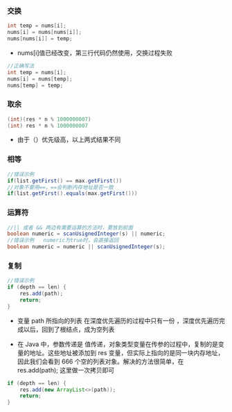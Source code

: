 ### 交换

```java
int temp = nums[i];
nums[i] = nums[nums[i]];
nums[nums[i]] = temp; 
```

+ nums[i]值已经改变，第三行代码仍然使用，交换过程失败

```java
//正确写法
int temp = nums[i];
nums[i] = nums[temp];
nums[temp] = temp; 
```

### 取余

```java
(int)(res * n % 1000000007)
(int) res * n % 1000000007
```

+ 由于（）优先级高，以上两式结果不同

### 相等

```java
//错误示例
if(list.getFirst() == max.getFirst())
//对象不要用==，==会判断内存地址是否一致
if(list.getFirst().equals(max.getFirst()))
```

### 运算符

```java
//|| 或者 && 两边有需要运算的方法时，要放到前面
boolean numeric = scanUsignedInteger(s) || numeric;
//错误示例   numeric为true时，会直接返回
boolean numeric = numeric || scanUsignedInteger(s);
```

### 复制

```java
//错误示例
if (depth == len) {
    res.add(path);
    return;
}
```

- 变量 path 所指向的列表 在深度优先遍历的过程中只有一份 ，深度优先遍历完成以后，回到了根结点，成为空列表

- 在 Java 中，参数传递是 值传递，对象类型变量在传参的过程中，复制的是变量的地址。这些地址被添加到 res 变量，但实际上指向的是同一块内存地址，因此我们会看到 666 个空的列表对象。解决的方法很简单，在 res.add(path); 这里做一次拷贝即可


```java
if (depth == len) {
    res.add(new ArrayList<>(path));
    return;
}
```

